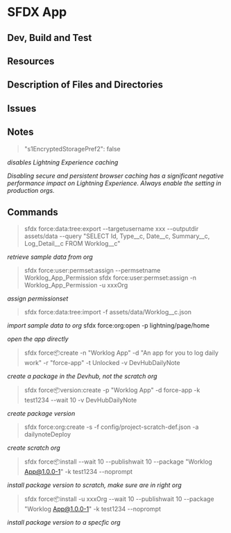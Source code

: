 # SFDX App

## Dev, Build and Test

## Resources

## Description of Files and Directories

## Issues

## Notes
>"s1EncryptedStoragePref2": false

_disables Lightning Experience caching_

_Disabling secure and persistent browser caching has a significant negative performance impact on Lightning Experience. Always enable the setting in production orgs._

## Commands
> sfdx force:data:tree:export --targetusername xxx --outputdir assets/data --query "SELECT Id, Type__c, Date__c, Summary__c, Log_Detail__c FROM Worklog__c"

_retrieve sample data from org_

> sfdx force:user:permset:assign --permsetname Worklog_App_Permission
> sfdx force:user:permset:assign -n Worklog_App_Permission -u xxxOrg

_assign permissionset_

> sfdx force:data:tree:import -f assets/data/Worklog__c.json

_import sample data to org_
sfdx force:org:open -p lightning/page/home
> 

_open the app directly_

> sfdx force:package:create -n "Worklog App" -d "An app for you to log daily work" -r "force-app" -t Unlocked -v DevHubDailyNote

_create a package in the Devhub, not the scratch org_

> sfdx force:package:version:create -p "Worklog App" -d force-app -k test1234 --wait 10 -v DevHubDailyNote

_create package version_

> sfdx force:org:create -s -f config/project-scratch-def.json -a dailynoteDeploy

_create scratch org_

> sfdx force:package:install --wait 10 --publishwait 10 --package "Worklog App@1.0.0-1" -k test1234 --noprompt

_install package version to scratch, make sure are in right org_

> sfdx force:package:install -u xxxOrg --wait 10 --publishwait 10 --package "Worklog App@1.0.0-1" -k test1234 --noprompt

_install package version to a specfic org_